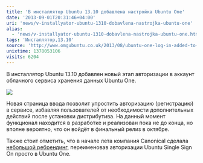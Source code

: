 ```yaml
---
title: 'В инсталлятор Ubuntu 13.10 добавлена настройка Ubuntu One'
date: '2013-09-01T20:31:46+04:00'
uri: 'news/v-installyator-ubuntu-1310-dobavlena-nastrojka-ubuntu-one'
alias: 
  - 'news/v-installyator-ubuntu-1310-dobavlena-nastrojka-ubuntu-one.html'
tags: 'Инсталлятор,13.10'
source: 'http://www.omgubuntu.co.uk/2013/08/ubuntu-one-log-in-added-to-ubuntu-13-10-installer'
unixtime: 1378053106
visits: 6204
---
```

В инсталлятор Ubuntu 13.10 добавлен новый этап авторизации в аккаунт облачного сервиса хранения данных Ubuntu One.

[![](img/2013/09/01/20-00/ubuntu-one-9647530618-o.jpg)](img/2013/09/01/20-00/ubuntu-one-9647530618-o.jpg)

Новая страница ввода позволит упростить авторизацию (регистрацию) в сервисе, избавляя пользователей от необходимости дополнительных действий после установки дистрибутива. На данный момент функционал находится в разработке и реализован пока не до конца, но вполне вероятно, что он войдёт в финальный релиз в октябре.

Также стоит отметить, что в начале лета компания Canonical сделала [небольшой ребрендинг](news/ubuntu-one-budet-osnovnoj-sistemoj-avtorizaczii-v-servisax-ubuntu), переименовав авторизации Ubuntu Single Sign On просто в Ubuntu One.
